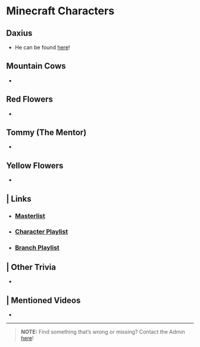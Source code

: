 # Minecraft Characters  


## Daxius
- He can be found [here](6.Characters/Daxius.html)!

## Mountain Cows
- 

## Red Flowers
- 

## Tommy \(The Mentor)
- 

## Yellow Flowers
- 

## | Links  
- ### [Masterlist]()  
- ### [Character Playlist]()  
- ### [Branch Playlist]()  


## | Other Trivia  
-   

## | Mentioned Videos
- []()

----

> **NOTE:** Find something that’s wrong or missing? Contact the Admin [here](chapter_2.html)!